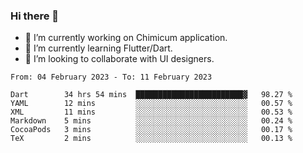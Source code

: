 ### Hi there 👋

<!--
**devcat37/devcat37** is a ✨ _special_ ✨ repository because its `README.md` (this file) appears on your GitHub profile.-->


- 🔭 I’m currently working on Chimicum application.
- 🌱 I’m currently learning Flutter/Dart.
- 👯 I’m looking to collaborate with UI designers.
<!-- - 🤔 I’m looking for help with ... -->

<!--START_SECTION:waka-->

```text
From: 04 February 2023 - To: 11 February 2023

Dart        34 hrs 54 mins  ████████████████████████▓   98.27 %
YAML        12 mins         ░░░░░░░░░░░░░░░░░░░░░░░░░   00.57 %
XML         11 mins         ░░░░░░░░░░░░░░░░░░░░░░░░░   00.53 %
Markdown    5 mins          ░░░░░░░░░░░░░░░░░░░░░░░░░   00.24 %
CocoaPods   3 mins          ░░░░░░░░░░░░░░░░░░░░░░░░░   00.17 %
TeX         2 mins          ░░░░░░░░░░░░░░░░░░░░░░░░░   00.13 %
```

<!--END_SECTION:waka-->
